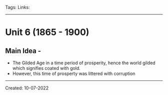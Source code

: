 Tags:
Links: 

---
# Unit 6 (1865 - 1900)

## Main Idea - 
- The Gilded Age in a time period of prosperity, hence the world gilded which signifies coated with gold.
- However, this time of prosperty was littered with corruption
---
Created: 10-07-2022


